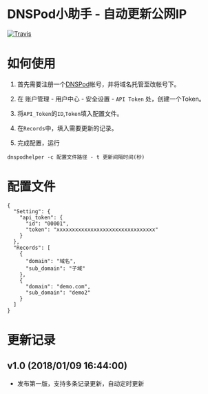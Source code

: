 # DNSPod小助手 - 自动更新公网IP

[![Travis](https://img.shields.io/travis/rust-lang/rust.svg)]()

# 如何使用

1. 首先需要注册一个[DNSPod](https://www.dnspod.cn/)帐号，并将域名托管至改帐号下。

2. 在 账户管理 - 用户中心 - 安全设置 - `API Token` 处，创建一个Token。

3. 将`API_Token`的`ID`,`Token`填入配置文件。

4. 在`Records`中，填入需要更新的记录。

5. 完成配置，运行

  ```
  dnspodhelper -c 配置文件路径 - t 更新间隔时间(秒)
  ```

# 配置文件

```
{
  "Setting": {
    "api_token": {
      "id": "00001",
      "token": "xxxxxxxxxxxxxxxxxxxxxxxxxxxxxxxx"
    }
  },
  "Records": [
    {
      "domain": "域名",
      "sub_domain": "子域"
    },
    {
      "domain": "demo.com",
      "sub_domain": "demo2"
    }
  ]
}
```

# 更新记录

## v1.0 (2018/01/09 16:44:00)

- 发布第一版，支持多条记录更新，自动定时更新
